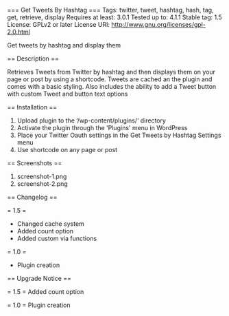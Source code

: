 === Get Tweets By Hashtag ===
Tags: twitter, tweet, hashtag, hash, tag, get, retrieve, display
Requires at least: 3.0.1
Tested up to: 4.1.1
Stable tag: 1.5
License: GPLv2 or later
License URI: http://www.gnu.org/licenses/gpl-2.0.html

Get tweets by hashtag and display them

== Description ==

Retrieves Tweets from Twitter by hashtag and then displays them on your page or post by using a shortcode. Tweets are cached an the plugin and comes with a basic styling. Also includes the ability to add a Tweet button with custom Tweet and button text options

== Installation ==

1. Upload plugin to the ‘/wp-content/plugins/‘ directory
2. Activate the plugin through the 'Plugins' menu in WordPress
3. Place your Twitter Oauth settings in the Get Tweets by Hashtag Settings menu
4. Use shortcode on any page or post

== Screenshots ==

1. screenshot-1.png
2. screenshot-2.png

== Changelog ==

= 1.5 =
* Changed cache system
* Added count option
* Added custom via functions

= 1.0 =
* Plugin creation

== Upgrade Notice ==

= 1.5 =
Added count option

= 1.0 =
Plugin creation
